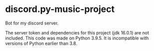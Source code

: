 # discord.py-music-project
Bot for my discord server.

The server token and dependencies for this project (jdk 16.0.1) are not included.
This code was made on Python 3.9.5. It is incompatible with versions of Python earlier than 3.8.
